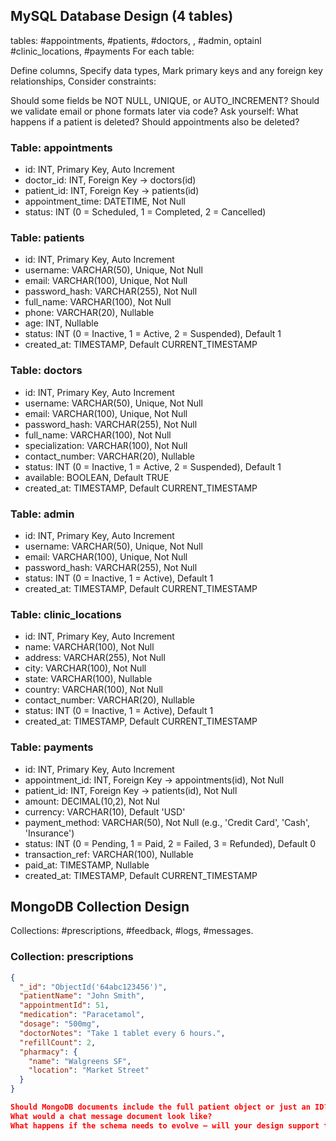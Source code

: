 ## MySQL Database Design (4 tables)

tables: #appointments, #patients, #doctors, , #admin, optainl  #clinic_locations, #payments
For each table:

Define columns, Specify data types, Mark primary keys and any foreign key relationships, Consider constraints:

Should some fields be NOT NULL, UNIQUE, or AUTO_INCREMENT?
Should we validate email or phone formats later via code?
Ask yourself: What happens if a patient is deleted? Should appointments also be deleted?


### Table: appointments
- id: INT, Primary Key, Auto Increment
- doctor_id: INT, Foreign Key → doctors(id)
- patient_id: INT, Foreign Key → patients(id)
- appointment_time: DATETIME, Not Null
- status: INT (0 = Scheduled, 1 = Completed, 2 = Cancelled)

### Table: patients
- id: INT, Primary Key, Auto Increment
- username: VARCHAR(50), Unique, Not Null
- email: VARCHAR(100), Unique, Not Null
- password_hash: VARCHAR(255), Not Null
- full_name: VARCHAR(100), Not Null
- phone: VARCHAR(20), Nullable
- age: INT, Nullable
- status: INT (0 = Inactive, 1 = Active, 2 = Suspended), Default 1
- created_at: TIMESTAMP, Default CURRENT_TIMESTAMP

### Table: doctors
- id: INT, Primary Key, Auto Increment
- username: VARCHAR(50), Unique, Not Null
- email: VARCHAR(100), Unique, Not Null
- password_hash: VARCHAR(255), Not Null
- full_name: VARCHAR(100), Not Null
- specialization: VARCHAR(100), Not Null
- contact_number: VARCHAR(20), Nullable
- status: INT (0 = Inactive, 1 = Active, 2 = Suspended), Default 1
- available: BOOLEAN, Default TRUE
- created_at: TIMESTAMP, Default CURRENT_TIMESTAMP

### Table: admin
- id: INT, Primary Key, Auto Increment
- username: VARCHAR(50), Unique, Not Null
- email: VARCHAR(100), Unique, Not Null
- password_hash: VARCHAR(255), Not Null
- status: INT (0 = Inactive, 1 = Active), Default 1
- created_at: TIMESTAMP, Default CURRENT_TIMESTAMP

### Table: clinic_locations
- id: INT, Primary Key, Auto Increment
- name: VARCHAR(100), Not Null
- address: VARCHAR(255), Not Null
- city: VARCHAR(100), Not Null
- state: VARCHAR(100), Nullable
- country: VARCHAR(100), Not Null
- contact_number: VARCHAR(20), Nullable
- status: INT (0 = Inactive, 1 = Active), Default 1
- created_at: TIMESTAMP, Default CURRENT_TIMESTAMP

### Table: payments
- id: INT, Primary Key, Auto Increment
- appointment_id: INT, Foreign Key → appointments(id), Not Null
- patient_id: INT, Foreign Key → patients(id), Not Null
- amount: DECIMAL(10,2), Not Nul
- currency: VARCHAR(10), Default 'USD'
- payment_method: VARCHAR(50), Not Null (e.g., 'Credit Card', 'Cash', 'Insurance')
- status: INT (0 = Pending, 1 = Paid, 2 = Failed, 3 = Refunded), Default 0
- transaction_ref: VARCHAR(100), Nullable
- paid_at: TIMESTAMP, Nullable
- created_at: TIMESTAMP, Default CURRENT_TIMESTAMP



## MongoDB Collection Design

Collections:  #prescriptions, #feedback, #logs, #messages.

### Collection: prescriptions
```json
{
  "_id": "ObjectId('64abc123456')",
  "patientName": "John Smith",
  "appointmentId": 51,
  "medication": "Paracetamol",
  "dosage": "500mg",
  "doctorNotes": "Take 1 tablet every 6 hours.",
  "refillCount": 2,
  "pharmacy": {
    "name": "Walgreens SF",
    "location": "Market Street"
  }
}

Should MongoDB documents include the full patient object or just an ID?
What would a chat message document look like?
What happens if the schema needs to evolve – will your design support that?
